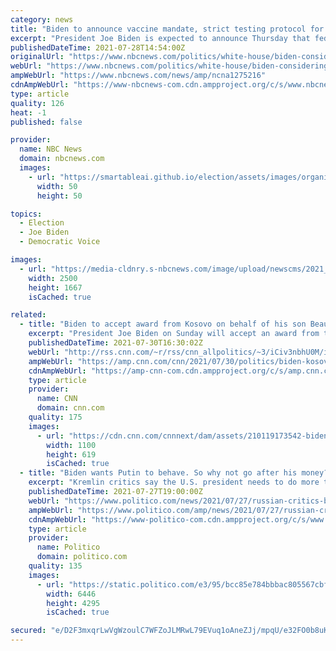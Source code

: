 ```yaml
---
category: news
title: "Biden to announce vaccine mandate, strict testing protocol for federal workers who refuse"
excerpt: "President Joe Biden is expected to announce Thursday that federal workers will be required to be vaccinated for Covid or abide by stringent protocols, like regular testing and mask wearing, according to administration officials."
publishedDateTime: 2021-07-28T14:54:00Z
originalUrl: "https://www.nbcnews.com/politics/white-house/biden-considering-vaccine-mandate-all-federal-employees-n1275216"
webUrl: "https://www.nbcnews.com/politics/white-house/biden-considering-vaccine-mandate-all-federal-employees-n1275216"
ampWebUrl: "https://www.nbcnews.com/news/amp/ncna1275216"
cdnAmpWebUrl: "https://www-nbcnews-com.cdn.ampproject.org/c/s/www.nbcnews.com/news/amp/ncna1275216"
type: article
quality: 126
heat: -1
published: false

provider:
  name: NBC News
  domain: nbcnews.com
  images:
    - url: "https://smartableai.github.io/election/assets/images/organizations/nbcnews.com-50x50.jpg"
      width: 50
      height: 50

topics:
  - Election
  - Joe Biden
  - Democratic Voice

images:
  - url: "https://media-cldnry.s-nbcnews.com/image/upload/newscms/2021_30/3494499/210727-maryland-vaccine-coronavirus-ac-415p.jpg"
    width: 2500
    height: 1667
    isCached: true

related:
  - title: "Biden to accept award from Kosovo on behalf of his son Beau"
    excerpt: "President Joe Biden on Sunday will accept an award from the President of Kosovo on behalf of his son Beau Biden for his work helping to strengthen the war-torn country's justice system, according to a White House official.\n    \n"
    publishedDateTime: 2021-07-30T16:30:02Z
    webUrl: "http://rss.cnn.com/~r/rss/cnn_allpolitics/~3/iCiv3nbhU0M/index.html"
    ampWebUrl: "https://amp.cnn.com/cnn/2021/07/30/politics/biden-kosovo-award-beau/index.html"
    cdnAmpWebUrl: "https://amp-cnn-com.cdn.ampproject.org/c/s/amp.cnn.com/cnn/2021/07/30/politics/biden-kosovo-award-beau/index.html"
    type: article
    provider:
      name: CNN
      domain: cnn.com
    quality: 175
    images:
      - url: "https://cdn.cnn.com/cnnnext/dam/assets/210119173542-biden-dusa-super-tease.jpg"
        width: 1100
        height: 619
        isCached: true
  - title: "Biden wants Putin to behave. So why not go after his money?"
    excerpt: "Kremlin critics say the U.S. president needs to do more than take incremental measures. But insiders warn that aiming for Putin’s pocketbook could be dangerous."
    publishedDateTime: 2021-07-27T19:00:00Z
    webUrl: "https://www.politico.com/news/2021/07/27/russian-critics-biden-putin-relationship-500818"
    ampWebUrl: "https://www.politico.com/amp/news/2021/07/27/russian-critics-biden-putin-relationship-500818"
    cdnAmpWebUrl: "https://www-politico-com.cdn.ampproject.org/c/s/www.politico.com/amp/news/2021/07/27/russian-critics-biden-putin-relationship-500818"
    type: article
    provider:
      name: Politico
      domain: politico.com
    quality: 135
    images:
      - url: "https://static.politico.com/e3/95/bcc85e784bbbac805567cbf12655/gettyimages-1233498540.jpg"
        width: 6446
        height: 4295
        isCached: true

secured: "e/D2F3mxqrLwVgWzoulC7WFZoJLMRwL79EVuq1oAneZJj/mpqU/e32FO0b8uK5tBk31O7zwcshHkgdgdFpFdhbTzXbqK1ukN6/CLcnk+OvSGDEiiDoPURuakfgzp6FUg839GQme3tib3RDW1S1aVQJLSjJ5wOFcdPzRit0gZGZvCWOZyKSu2GxNKXXbbmNQg+HaVAB7tg1o16ye7a698dHamm/ZxtHTYIE5u/+y477cQQHDOU9fPJR6/XVbz+1vXQ5Z/3bshdNkImtl83TYUgq0b/iG8aui9kmKm2ZhmAQvWO1TMsIHwVHPAcThIzwgEDLeGVy0USGbAaIzRr4jKiXu2uFTw19V57HYPMDS20oQ=;dAQAsfm4BIpHzCeF1qq6XQ=="
---
```


